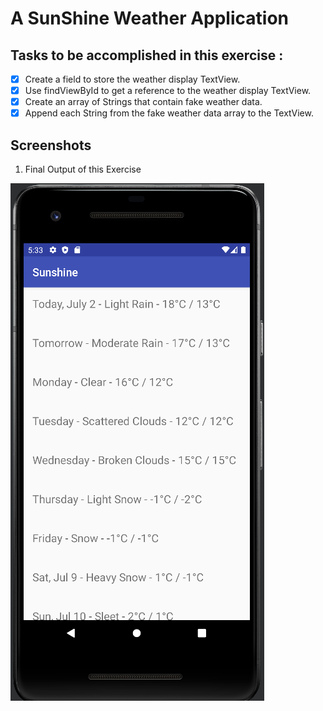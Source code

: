 # A SunShine Weather Application

## Tasks to be accomplished in this exercise :
- [x] Create a field to store the weather display TextView.
- [x] Use findViewById to get a reference to the weather display TextView.
- [x] Create an array of Strings that contain fake weather data.
- [x] Append each String from the fake weather data array to the TextView.

## Screenshots
1. Final Output of this Exercise

![img1](https://github.com/kuluruvineeth/Sunshine/blob/AddWeatherList/Screenshots/img.png)
